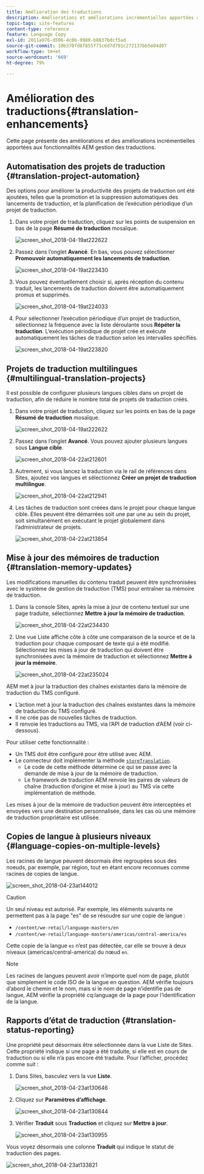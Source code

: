 ```yaml
---
title: Amélioration des traductions
description: Améliorations et améliorations incrémentielles apportées aux fonctionnalités AEM gestion des traductions.
topic-tags: site-features
content-type: reference
feature: Language Copy
exl-id: 2011a976-d506-4c0b-9980-b8837bdcf5ad
source-git-commit: 10b370fd8f855f71c6d7d791c272137bb5e04d97
workflow-type: tm+mt
source-wordcount: '669'
ht-degree: 79%

---
```


# Amélioration des traductions{#translation-enhancements}

Cette page présente des améliorations et des améliorations incrémentielles apportées aux fonctionnalités AEM gestion des traductions.

## Automatisation des projets de traduction {#translation-project-automation}

Des options pour améliorer la productivité des projets de traduction ont été ajoutées, telles que la promotion et la suppression automatiques des lancements de traduction, et la planification de l’exécution périodique d’un projet de traduction.

1. Dans votre projet de traduction, cliquez sur les points de suspension en bas de la page **Résumé de traduction** mosaïque.

   ![screen_shot_2018-04-19at222622](assets/screen_shot_2018-04-19at222622.jpg)

1. Passez dans l’onglet **Avancé**. En bas, vous pouvez sélectionner **Promouvoir automatiquement les lancements de traduction**.

   ![screen_shot_2018-04-19at223430](assets/screen_shot_2018-04-19at223430.jpg)

1. Vous pouvez éventuellement choisir si, après réception du contenu traduit, les lancements de traduction doivent être automatiquement promus et supprimés.

   ![screen_shot_2018-04-19at224033](assets/screen_shot_2018-04-19at224033.jpg)

1. Pour sélectionner l’exécution périodique d’un projet de traduction, sélectionnez la fréquence avec la liste déroulante sous **Répéter la traduction**. L’exécution périodique de projet crée et exécute automatiquement les tâches de traduction selon les intervalles spécifiés.

   ![screen_shot_2018-04-19at223820](assets/screen_shot_2018-04-19at223820.jpg)

## Projets de traduction multilingues {#multilingual-translation-projects}

Il est possible de configurer plusieurs langues cibles dans un projet de traduction, afin de réduire le nombre total de projets de traduction créés.

1. Dans votre projet de traduction, cliquez sur les points en bas de la page **Résumé de traduction** mosaïque.

   ![screen_shot_2018-04-19at222622](assets/screen_shot_2018-04-19at222622.jpg)

1. Passez dans l’onglet **Avancé**. Vous pouvez ajouter plusieurs langues sous **Langue cible**.

   ![screen_shot_2018-04-22at212601](assets/screen_shot_2018-04-22at212601.jpg)

1. Autrement, si vous lancez la traduction via le rail de références dans Sites, ajoutez vos langues et sélectionnez **Créer un projet de traduction multilingue**.

   ![screen_shot_2018-04-22at212941](assets/screen_shot_2018-04-22at212941.jpg)

1. Les tâches de traduction sont créées dans le projet pour chaque langue cible. Elles peuvent être démarrées soit une par une au sein du projet, soit simultanément en exécutant le projet globalement dans l’administrateur de projets.

   ![screen_shot_2018-04-22at213854](assets/screen_shot_2018-04-22at213854.jpg)

## Mise à jour des mémoires de traduction {#translation-memory-updates}

Les modifications manuelles du contenu traduit peuvent être synchronisées avec le système de gestion de traduction (TMS) pour entraîner sa mémoire de traduction.

1. Dans la console Sites, après la mise à jour de contenu textuel sur une page traduite, sélectionnez **Mettre à jour la mémoire de traduction**.

   ![screen_shot_2018-04-22at234430](assets/screen_shot_2018-04-22at234430.jpg)

1. Une vue Liste affiche côte à côte une comparaison de la source et de la traduction pour chaque composant de texte qui a été modifié. Sélectionnez les mises à jour de traduction qui doivent être synchronisées avec la mémoire de traduction et sélectionnez **Mettre à jour la mémoire**.

   ![screen_shot_2018-04-22at235024](assets/screen_shot_2018-04-22at235024.jpg)

AEM met à jour la traduction des chaînes existantes dans la mémoire de traduction du TMS configuré.

* L’action met à jour la traduction des chaînes existantes dans la mémoire de traduction du TMS configuré.
* Il ne crée pas de nouvelles tâches de traduction.
* Il renvoie les traductions au TMS, via l’API de traduction d’AEM (voir ci-dessous).

Pour utiliser cette fonctionnalité :

* Un TMS doit être configuré pour être utilisé avec AEM.
* Le connecteur doit implémenter la méthode [`storeTranslation`](https://developer.adobe.com/experience-manager/reference-materials/cloud-service/javadoc/com/adobe/granite/translation/api/TranslationService.html).
   * Le code de cette méthode détermine ce qui se passe avec la demande de mise à jour de la mémoire de traduction.
   * Le framework de traduction AEM renvoie les paires de valeurs de chaîne (traduction d’origine et mise à jour) au TMS via cette implémentation de méthode.

Les mises à jour de la mémoire de traduction peuvent être interceptées et envoyées vers une destination personnalisée, dans les cas où une mémoire de traduction propriétaire est utilisée.

## Copies de langue à plusieurs niveaux {#language-copies-on-multiple-levels}

Les racines de langue peuvent désormais être regroupées sous des noeuds, par exemple, par région, tout en étant encore reconnues comme racines de copies de langue.

![screen_shot_2018-04-23at144012](assets/screen_shot_2018-04-23at144012.jpg)

>[!CAUTION]
>
>Un seul niveau est autorisé. Par exemple, les éléments suivants ne permettent pas à la page &quot;es&quot; de se résoudre sur une copie de langue :
>
>* `/content/we-retail/language-masters/en`
>* `/content/we-retail/language-masters/americas/central-america/es`
>
>Cette copie de la langue `es` n’est pas détectée, car elle se trouve à deux niveaux (americas/central-america) du nœud `en`.

>[!NOTE]
>
>Les racines de langues peuvent avoir n’importe quel nom de page, plutôt que simplement le code ISO de la langue en question. AEM vérifie toujours d’abord le chemin et le nom, mais si le nom de page n’identifie pas de langue, AEM vérifie la propriété cq:language de la page pour l’identification de la langue.

## Rapports d’état de traduction {#translation-status-reporting}

Une propriété peut désormais être sélectionnée dans la vue Liste de Sites. Cette propriété indique si une page a été traduite, si elle est en cours de traduction ou si elle n’a pas encore été traduite. Pour l’afficher, procédez comme suit :

1. Dans Sites, basculez vers la vue **Liste**.

   ![screen_shot_2018-04-23at130646](assets/screen_shot_2018-04-23at130646.jpg)

1. Cliquez sur **Paramètres d’affichage**.

   ![screen_shot_2018-04-23at130844](assets/screen_shot_2018-04-23at130844.jpg)

1. Vérifier **Traduit** sous **Traduction** et cliquez sur **Mettre à jour**.

   ![screen_shot_2018-04-23at130955](assets/screen_shot_2018-04-23at130955.jpg)

Vous voyez désormais une colonne **Traduit** qui indique le statut de traduction des pages.

![screen_shot_2018-04-23at133821](assets/screen_shot_2018-04-23at133821.jpg)
